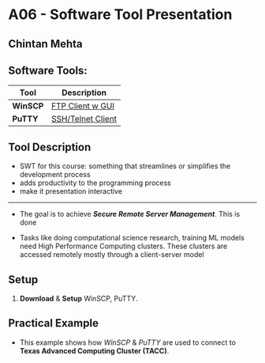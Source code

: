 # A06 - Software Tool Presentation
## Chintan Mehta

## Software Tools:

| Tool  | Description        |
| -------- | ------------------------------- |
|  **WinSCP**  | [FTP Client w GUI](https://winscp.net/eng/docs/feature_index) |
|  **PuTTY**  | [SSH/Telnet Client](https://www.putty.org/)  |

## Tool Description

* SWT for this course: something that streamlines or simplifies the development process
* adds productivity to the programming process
* make it presentation interactive
---

* The goal is to achieve **_Secure Remote Server Management_**. This is done

* Tasks like doing computational science research, training ML models need High Performance Computing clusters. These clusters are accessed remotely mostly through a client-server model

## Setup
1. **Download** & **Setup** WinSCP, PuTTY.

## Practical Example

* This example shows how _WinSCP_ & _PuTTY_ are used to connect to **Texas Advanced Computing Cluster (TACC)**.


